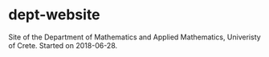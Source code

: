 # dept-website
Site of the Department of Mathematics and Applied Mathematics, Univeristy of Crete.
Started on 2018-06-28.
